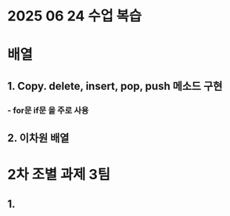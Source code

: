 # 2025 06 24 수업 복습
# 배열
## 1. Copy. delete, insert, pop, push 메소드 구현
### - for문 if문 을 주로 사용
## 2. 이차원 배열
# 2차 조별 과제 3팀
## 1. 
